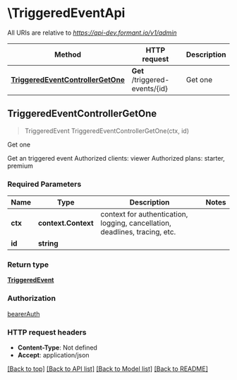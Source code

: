 # \TriggeredEventApi

All URIs are relative to *https://api-dev.formant.io/v1/admin*

Method | HTTP request | Description
------------- | ------------- | -------------
[**TriggeredEventControllerGetOne**](TriggeredEventApi.md#TriggeredEventControllerGetOne) | **Get** /triggered-events/{id} | Get one



## TriggeredEventControllerGetOne

> TriggeredEvent TriggeredEventControllerGetOne(ctx, id)

Get one

Get an triggered event Authorized clients: viewer Authorized plans: starter, premium

### Required Parameters


Name | Type | Description  | Notes
------------- | ------------- | ------------- | -------------
**ctx** | **context.Context** | context for authentication, logging, cancellation, deadlines, tracing, etc.
**id** | **string**|  | 

### Return type

[**TriggeredEvent**](TriggeredEvent.md)

### Authorization

[bearerAuth](../README.md#bearerAuth)

### HTTP request headers

- **Content-Type**: Not defined
- **Accept**: application/json

[[Back to top]](#) [[Back to API list]](../README.md#documentation-for-api-endpoints)
[[Back to Model list]](../README.md#documentation-for-models)
[[Back to README]](../README.md)

